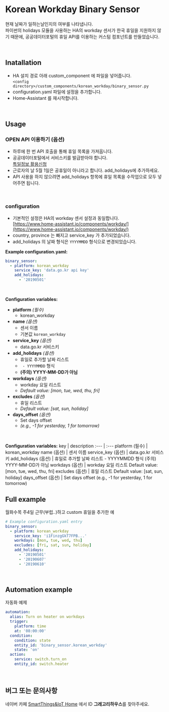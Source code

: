 # Korean Workday Binary Sensor



현재 날짜가 일하는날인지의 여부를 나타냅니다. \
파이썬의 holidays 모듈을 사용하는 HA의 workday 센서가 한국 휴일을 지원하지 않기 때문에, 공공데이터포털의 휴일 API를 이용하는 커스텀 컴포넌트를 만들었습니다.

<br>

## Inatallation

- HA 설치 경로 아래 custom_component 에 파일을 넣어줍니다. <br>`<config directory>/custom_components/korean_workday/binary_sensor.py`
- configuration.yaml 파일에 설정을 추가합니다.
- Home-Assistant 를 재시작합니다.

<br>

## Usage

### OPEN API 이용하기 (옵션)
- 하루에 한 번 API 호출을 통해 휴일 목록을 가져옵니다.
- 공공데이터포털에서 서비스키를 발급받아야 합니다.\
[특일정보 활용신청](https://www.data.go.kr/dataset/15012690/openapi.do)
- 근로자의 날 5월 1일은 공휴일이 아니라고 합니다. add_holidays에 추가하세요.
- API 사용을 하지 않으려면 add_holidays 항목에 휴일 목록을 수작업으로 모두 넣어주면 됩니다.

<br>

### configuration
- 기본적인 설정은 HA의 workday 센서 설정과 동일합니다.\
[https://www.home-assistant.io/components/workday/](https://www.home-assistant.io/components/workday/)
- country, province 는 빠지고 service_key 가 추가되었습니다.
- add_holidays 의 날짜 형식은 `YYYYMMDD` 형식으로 변경되었습니다.

**Example configuration.yaml:**
```yaml
binary_sensor:
  - platform: korean_workday
    service_key: 'data.go.kr api key'
    add_holidays:
      - '20190501'
```
<br>

**Configuration variables:**
- **platform** _(필수)_
    - korean_workday
- **name** _(옵션)_ 
    - 센서 이름
    - 기본값 `korean_workday`
- **service_key** _(옵션)_ 
    - data.go.kr 서비스키
- **add_holidays** _(옵션)_ 
    * 휴일로 추가할 날짜 리스트 
    * ` - YYYYMMDD` 형식
    * **(주의) YYYY-MM-DD가 아님**
- **workdays** _(옵션)_ 
    - workday 요일 리스트 
    - _Default value: [mon, tue, wed, thu, fri]_
- **excludes** _(옵션)_ 
    - 휴일 리스트 
    - _Default value: [sat, sun, holiday]_
- **days_offset** _(옵션)_ 
    - Set days offset
    - _(e.g., -1 for yesterday, 1 for tomorrow)_


<br>

**Configuration variables:**
key | description
:--- | :---
platform (필수) | korean_workday
name (옵션) | 센서 이름
service_key (옵션) | data.go.kr 서비스키
add_holidays (옵션) | 휴일로 추가할 날짜 리스트 - YYYYMMDD 형식 (주의) YYYY-MM-DD가 아님
workdays (옵션) | workday 요일 리스트 Default value: [mon, tue, wed, thu, fri]
excludes (옵션) | 휴일 리스트 Default value: [sat, sun, holiday]
days_offset (옵션) | Set days offset (e.g., -1 for yesterday, 1 for tomorrow)

## Full example
월화수목 주4일 근무(부럽..)하고 custom 휴일을 추가한 예

```yaml
# Example configuration.yaml entry
binary_sensor:
  - platform: korean_workday
    service_key: 'i1FinzgGkT7FPB...'
    workdays: [mon, tue, wed, thu]
    excludes: [fri, sat, sun, holiday]
    add_holidays: 
      - '20190501'
      - '20190607'
      - '20190610'
```      
<br>

## Automation example
자동화 예제

```yaml
automation:
  alias: Turn on heater on workdays
  trigger:
    platform: time
    at: '08:00:00'
  condition:
    condition: state
    entity_id: 'binary_sensor.korean_workday'
    state: 'on'
  action:
    service: switch.turn_on
    entity_id: switch.heater
```
<br>

## 버그 또는 문의사항
네이버 카페 [SmartThings&IoT Home](https://cafe.naver.com/stsmarthome/) 에서 ID **그레고리하우스**를 찾아주세요.


